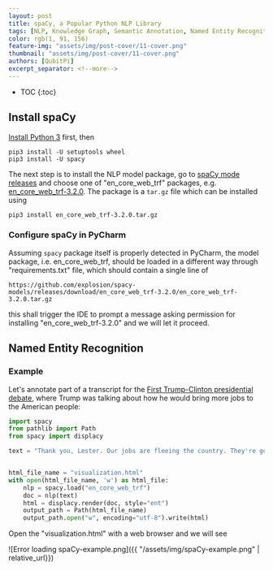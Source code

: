 ```yaml
---
layout: post
title: spaCy, a Popular Python NLP Library
tags: [NLP, Knowledge Graph, Semantic Annotation, Named Entity Recognition, spaCy]
color: rgb(1, 91, 156)
feature-img: "assets/img/post-cover/11-cover.png"
thumbnail: "assets/img/post-cover/11-cover.png"
authors: [QubitPi]
excerpt_separator: <!--more-->
---
```


<!--more-->

* TOC
{:toc}

## Install spaCy

[Install Python 3](https://qubitpi.github.io/jersey-guide/2020/08/23/32-python.html#installing-python-3-on-mac-os-x)
first, then

    pip3 install -U setuptools wheel
    pip3 install -U spacy

The next step is to install the NLP model package, go to
[spaCy mode releases](https://github.com/explosion/spacy-models/releases) and choose one of "en_core_web_trf" packages,
e.g. [en_core_web_trf-3.2.0](https://github.com/explosion/spacy-models/releases/tag/en_core_web_trf-3.2.0). The package
is a `tar.gz` file which can be installed using

    pip3 install en_core_web_trf-3.2.0.tar.gz
    
### Configure spaCy in PyCharm

Assuming `spacy` package itself is properly detected in PyCharm, the model package, i.e. en_core_web_trf, should be
loaded in a different way through "requirements.txt" file, which should contain a single line of

```
https://github.com/explosion/spacy-models/releases/download/en_core_web_trf-3.2.0/en_core_web_trf-3.2.0.tar.gz
```

this shall trigger the IDE to prompt a message asking permission for installing "en_core_web_trf-3.2.0" and we will let
it proceed.

## Named Entity Recognition

### Example

Let's annotate part of a transcript for the [First Trump-Clinton presidential debate](https://youtu.be/LsvdtuSpmNI),
where Trump was talking about how he would bring more jobs to the American people:

```python
import spacy
from pathlib import Path
from spacy import displacy

text = "Thank you, Lester. Our jobs are fleeing the country. They're going to Mexico. They're going to many other countries. You look at what China is doing to our country in terms of making our product. They're devaluing their currency, and there's nobody in our government to fight them. And we have a very good fight. And we have a winning fight. Because they're using our country as a piggy bank to rebuild China, and many other countries are doing the same thing. So we're losing our good jobs, so many of them. When you look at what's happening in Mexico, a friend of mine who builds plants said it's the eighth wonder of the world. They're building some of the biggest plants anywhere in the world, some of the most sophisticated, some of the best plants. With the United States, as he said, not so much. So Ford is leaving. You see that, their small car division leaving. Thousands of jobs leaving Michigan, leaving Ohio. They're all leaving. And we can't allow it to happen anymore. As far as child care is concerned and so many other things, I think Hillary and I agree on that. We probably disagree a little bit as to numbers and amounts and what we're going to do, but perhaps we'll be talking about that later. But we have to stop our jobs from being stolen from us. We have to stop our companies from leaving the United States and, with it, firing all of their people. All you have to do is take a look at Carrier air conditioning in Indianapolis. They left fired 1,400 people. They're going to Mexico. So many hundreds and hundreds of companies are doing this. We cannot let it happen. Under my plan, I'll be reducing taxes tremendously, from 35 percent to 15 percent for companies, small and big businesses. That's going to be a job creator like we haven't seen since Ronald Reagan. It's going to be a beautiful thing to watch. Companies will come. They will build. They will expand. New companies will start. And I look very, very much forward to doing it. We have to renegotiate our trade deals, and we have to stop these countries from stealing our companies and our jobs."


html_file_name = "visualization.html"
with open(html_file_name, 'w') as html_file:
    nlp = spacy.load("en_core_web_trf")
    doc = nlp(text)
    html = displacy.render(doc, style="ent")
    output_path = Path(html_file_name)
    output_path.open("w", encoding="utf-8").write(html)
```

Open the "visualization.html" with a web browser and we will see

![Error loading spaCy-example.png]({{ "/assets/img/spaCy-example.png" | relative_url}})
